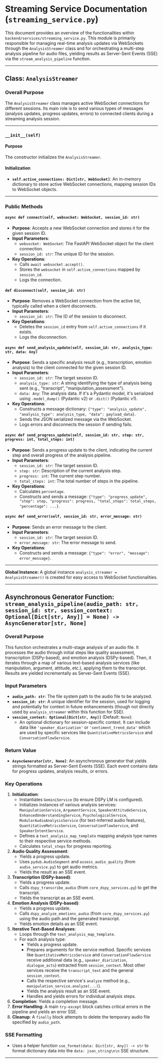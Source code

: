 # Streaming Service Documentation (`streaming_service.py`)

This document provides an overview of the functionalities within `backend/services/streaming_service.py`. This module is primarily responsible for managing real-time analysis updates via WebSockets through the `AnalysisStreamer` class and for orchestrating a multi-step analysis pipeline for audio files, yielding results as Server-Sent Events (SSE) via the `stream_analysis_pipeline` function.

---

## Class: `AnalysisStreamer`

### Overall Purpose
The `AnalysisStreamer` class manages active WebSocket connections for different sessions. Its main role is to send various types of messages (analysis updates, progress updates, errors) to connected clients during a streaming analysis session.

---

### `__init__(self)`

#### Purpose
The constructor initializes the `AnalysisStreamer`.

#### Initialization
*   **`self.active_connections: Dict[str, WebSocket]`**: An in-memory dictionary to store active WebSocket connections, mapping session IDs to WebSocket objects.

---

### Public Methods

#### `async def connect(self, websocket: WebSocket, session_id: str)`
*   **Purpose**: Accepts a new WebSocket connection and stores it for the given session ID.
*   **Input Parameters**:
    *   `websocket: WebSocket`: The FastAPI WebSocket object for the client connection.
    *   `session_id: str`: The unique ID for the session.
*   **Key Operations**:
    *   Calls `await websocket.accept()`.
    *   Stores the `websocket` in `self.active_connections` mapped by `session_id`.
    *   Logs the connection.

#### `def disconnect(self, session_id: str)`
*   **Purpose**: Removes a WebSocket connection from the active list, typically called when a client disconnects.
*   **Input Parameters**:
    *   `session_id: str`: The ID of the session to disconnect.
*   **Key Operations**:
    *   Deletes the `session_id` entry from `self.active_connections` if it exists.
    *   Logs the disconnection.

#### `async def send_analysis_update(self, session_id: str, analysis_type: str, data: Any)`
*   **Purpose**: Sends a specific analysis result (e.g., transcription, emotion analysis) to the client connected for the given session ID.
*   **Input Parameters**:
    *   `session_id: str`: The target session ID.
    *   `analysis_type: str`: A string identifying the type of analysis being sent (e.g., "transcript", "manipulation_assessment").
    *   `data: Any`: The analysis data. If it's a Pydantic model, it's serialized using `.model_dump()` (Pydantic v2) or `.dict()` (Pydantic v1).
*   **Key Operations**:
    *   Constructs a message dictionary: `{"type": "analysis_update", "analysis_type": analysis_type, "data": payload_data}`.
    *   Sends the JSON serialized message via the WebSocket.
    *   Logs errors and disconnects the session if sending fails.

#### `async def send_progress_update(self, session_id: str, step: str, progress: int, total_steps: int)`
*   **Purpose**: Sends a progress update to the client, indicating the current step and overall progress of the analysis pipeline.
*   **Input Parameters**:
    *   `session_id: str`: The target session ID.
    *   `step: str`: Description of the current analysis step.
    *   `progress: int`: The current step number.
    *   `total_steps: int`: The total number of steps in the pipeline.
*   **Key Operations**:
    *   Calculates `percentage`.
    *   Constructs and sends a message: `{"type": "progress_update", "step": step, "progress": progress, "total_steps": total_steps, "percentage": ...}`.

#### `async def send_error(self, session_id: str, error_message: str)`
*   **Purpose**: Sends an error message to the client.
*   **Input Parameters**:
    *   `session_id: str`: The target session ID.
    *   `error_message: str`: The error message to send.
*   **Key Operations**:
    *   Constructs and sends a message: `{"type": "error", "message": error_message}`.

---

**Global Instance:**
A global instance `analysis_streamer = AnalysisStreamer()` is created for easy access to WebSocket functionalities.

---

## Asynchronous Generator Function: `stream_analysis_pipeline(audio_path: str, session_id: str, session_context: Optional[Dict[str, Any]] = None) -> AsyncGenerator[str, None]`

### Overall Purpose
This function orchestrates a multi-stage analysis of an audio file. It processes the audio through initial steps like quality assessment, transcription (DSPy-based), and emotion analysis (DSPy-based). Then, it iterates through a map of various text-based analysis services (like manipulation, argument, attitude, etc.), applying them to the transcript. Results are yielded incrementally as Server-Sent Events (SSE).

### Input Parameters
*   **`audio_path: str`**: The file system path to the audio file to be analyzed.
*   **`session_id: str`**: A unique identifier for the session, used for logging and potentially for context in future enhancements (though not directly used by `analysis_streamer` within this function for SSE).
*   **`session_context: Optional[Dict[str, Any]]`** (Default: `None`):
    *   An optional dictionary for session-specific context. It can include data like `'speaker_diarization'` or `'sentiment_trend_data'` which are used by specific services like `QuantitativeMetricsService` and `ConversationFlowService`.

### Return Value
*   **`AsyncGenerator[str, None]`**: An asynchronous generator that yields strings formatted as Server-Sent Events (SSE). Each event contains data for progress updates, analysis results, or errors.

### Key Operations
1.  **Initialization**:
    *   Instantiates `GeminiService` (to ensure DSPy LM is configured).
    *   Initializes instances of various analysis services: `ManipulationService`, `ArgumentService`, `SpeakerAttitudeService`, `EnhancedUnderstandingService`, `PsychologicalService`, `ModularAudioAnalysisService` (for text-inferred audio features), `QuantitativeMetricsService`, `ConversationFlowService`, and `SpeakerIntentService`.
    *   Defines a `text_analysis_map_template` mapping analysis type names to their respective service methods.
    *   Calculates `total_steps` for progress reporting.
2.  **Audio Quality Assessment**:
    *   Yields a progress update.
    *   Uses `pydub.AudioSegment` and `assess_audio_quality` (from `audio_service.py`) to get audio metrics.
    *   Yields the result as an SSE event.
3.  **Transcription (DSPy-based)**:
    *   Yields a progress update.
    *   Calls `dspy_transcribe_audio` (from `core_dspy_services.py`) to get the transcript.
    *   Yields the transcript as an SSE event.
4.  **Emotion Analysis (DSPy-based)**:
    *   Yields a progress update.
    *   Calls `dspy_analyze_emotions_audio` (from `core_dspy_services.py`) using the audio path and the generated transcript.
    *   Yields emotion details as an SSE event.
5.  **Iterative Text-Based Analyses**:
    *   Loops through the `text_analysis_map_template`.
    *   For each analysis type:
        *   Yields a progress update.
        *   Prepares arguments for the service method. Specific services like `QuantitativeMetricsService` and `ConversationFlowService` receive additional data (e.g., `speaker_diarization`, `dialogue_acts`) extracted from `session_context`. Most other services receive the `transcript_text` and the general `session_context`.
        *   Calls the respective service's `analyze` method (e.g., `manipulation_service.analyze(...)`).
        *   Yields the analysis result as an SSE event.
        *   Handles and yields errors for individual analysis steps.
6.  **Completion**: Yields a completion message.
7.  **Error Handling**: A main `try-except` block catches critical errors in the pipeline and yields an error SSE.
8.  **Cleanup**: A `finally` block attempts to delete the temporary audio file specified by `audio_path`.

### SSE Formatting
*   Uses a helper function `sse_format(data: Dict[str, Any]) -> str` to format dictionary data into the `data: json_string\n\n` SSE structure.

---
